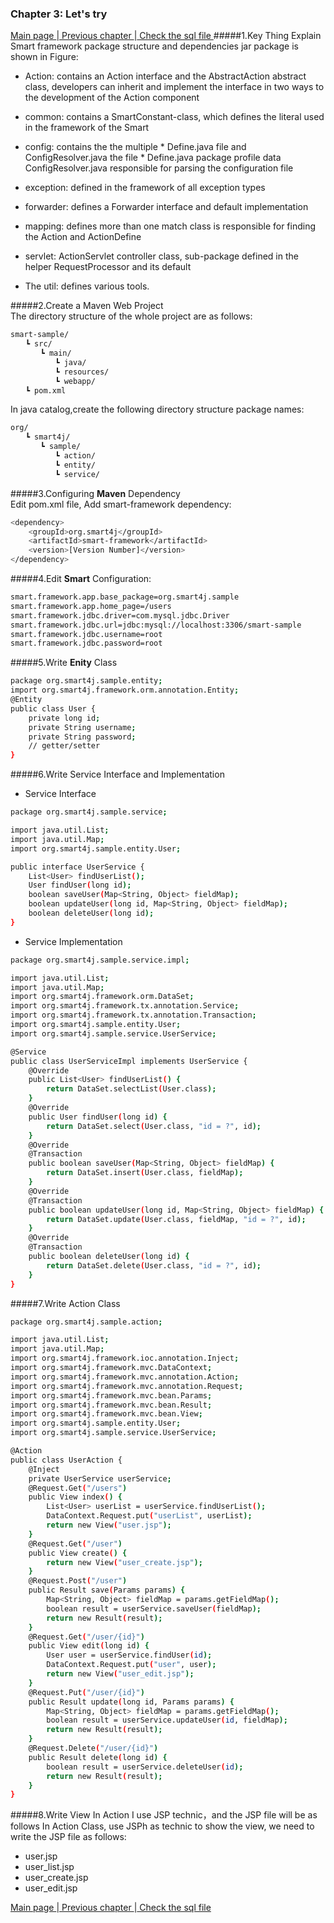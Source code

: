 ### Chapter 3: Let's try    
<a href="/smart-framework.md"> Main page </a> |<a href="/chapter/chapter2-preparation.md">  Previous chapter </a>
|<a href="/Sample.sql">  Check the sql file </a> 
#####1.Key Thing Explain
Smart framework package structure and dependencies jar package is shown in Figure:                
- Action: contains an Action interface and the AbstractAction abstract class, developers can inherit and implement the interface in two ways to the development of the Action component                 
                                    
- common: contains a SmartConstant-class, which defines the literal used in the framework of the Smart          
                          
- config: contains the the multiple * Define.java file and ConfigResolver.java the file * Define.java package profile data ConfigResolver.java responsible for parsing the configuration file                         
                                 
- exception: defined in the framework of all exception types                    
                             
- forwarder: defines a Forwarder interface and default implementation                         
                             
- mapping: defines more than one match class is responsible for finding the Action and ActionDefine          
                                  
- servlet: ActionServlet controller class, sub-package defined in the helper RequestProcessor and its default                
- The util: defines various tools.                                    

#####2.Create a Maven Web Project    
The directory structure of the whole project are as follows:
```sh
smart-sample/
　　┗ src/
　　　　┗ main/
　　　　　　┗ java/
　　　　　　┗ resources/
　　　　　　┗ webapp/
　　┗ pom.xml
```
In java catalog,create the following directory structure package names:
```sh
org/
　　┗ smart4j/
　　　　┗ sample/
　　　　　　┗ action/
　　　　　　┗ entity/
　　　　　　┗ service/
```
#####3.Configuring **Maven** Dependency     
Edit pom.xml file, Add smart-framework dependency:
```sh
<dependency>
    <groupId>org.smart4j</groupId>
    <artifactId>smart-framework</artifactId>
    <version>[Version Number]</version>
</dependency>
```
#####4.Edit **Smart** Configuration:
```sh
smart.framework.app.base_package=org.smart4j.sample
smart.framework.app.home_page=/users
smart.framework.jdbc.driver=com.mysql.jdbc.Driver
smart.framework.jdbc.url=jdbc:mysql://localhost:3306/smart-sample
smart.framework.jdbc.username=root
smart.framework.jdbc.password=root
```
#####5.Write **Enity** Class
```sh
package org.smart4j.sample.entity;
import org.smart4j.framework.orm.annotation.Entity;
@Entity
public class User {
    private long id;
    private String username;
    private String password;
    // getter/setter
}
```
#####6.Write Service Interface and Implementation
- Service Interface
```sh
package org.smart4j.sample.service;

import java.util.List;
import java.util.Map;
import org.smart4j.sample.entity.User;

public interface UserService {
    List<User> findUserList();
    User findUser(long id);
    boolean saveUser(Map<String, Object> fieldMap);
    boolean updateUser(long id, Map<String, Object> fieldMap);
    boolean deleteUser(long id);
}
```
- Service Implementation
```sh
package org.smart4j.sample.service.impl;

import java.util.List;
import java.util.Map;
import org.smart4j.framework.orm.DataSet;
import org.smart4j.framework.tx.annotation.Service;
import org.smart4j.framework.tx.annotation.Transaction;
import org.smart4j.sample.entity.User;
import org.smart4j.sample.service.UserService;

@Service
public class UserServiceImpl implements UserService {
    @Override
    public List<User> findUserList() {
        return DataSet.selectList(User.class);
    }
    @Override
    public User findUser(long id) {
        return DataSet.select(User.class, "id = ?", id);
    }
    @Override
    @Transaction
    public boolean saveUser(Map<String, Object> fieldMap) {
        return DataSet.insert(User.class, fieldMap);
    }
    @Override
    @Transaction
    public boolean updateUser(long id, Map<String, Object> fieldMap) {
        return DataSet.update(User.class, fieldMap, "id = ?", id);
    }
    @Override
    @Transaction
    public boolean deleteUser(long id) {
        return DataSet.delete(User.class, "id = ?", id);
    }
}
```
#####7.Write Action Class
```sh
package org.smart4j.sample.action;

import java.util.List;
import java.util.Map;
import org.smart4j.framework.ioc.annotation.Inject;
import org.smart4j.framework.mvc.DataContext;
import org.smart4j.framework.mvc.annotation.Action;
import org.smart4j.framework.mvc.annotation.Request;
import org.smart4j.framework.mvc.bean.Params;
import org.smart4j.framework.mvc.bean.Result;
import org.smart4j.framework.mvc.bean.View;
import org.smart4j.sample.entity.User;
import org.smart4j.sample.service.UserService;

@Action
public class UserAction {
    @Inject
    private UserService userService;
    @Request.Get("/users")
    public View index() {
        List<User> userList = userService.findUserList();
        DataContext.Request.put("userList", userList);
        return new View("user.jsp");
    }
    @Request.Get("/user")
    public View create() {
        return new View("user_create.jsp");
    }
    @Request.Post("/user")
    public Result save(Params params) {
        Map<String, Object> fieldMap = params.getFieldMap();
        boolean result = userService.saveUser(fieldMap);
        return new Result(result);
    }
    @Request.Get("/user/{id}")
    public View edit(long id) {
        User user = userService.findUser(id);
        DataContext.Request.put("user", user);
        return new View("user_edit.jsp");
    }
    @Request.Put("/user/{id}")
    public Result update(long id, Params params) {
        Map<String, Object> fieldMap = params.getFieldMap();
        boolean result = userService.updateUser(id, fieldMap);
        return new Result(result);
    }
    @Request.Delete("/user/{id}")
    public Result delete(long id) {
        boolean result = userService.deleteUser(id);
        return new Result(result);
    }
}
```
#####8.Write View
In Action I use JSP technic，and the JSP file will be as follows
In Action Class, use JSPh as technic to show the view, we need to write the JSP file as follows:
- user.jsp
- user_list.jsp
- user_create.jsp
- user_edit.jsp   

     

    
<a href="/smart-framework.md"> Main page </a> |<a href="/chapter/chapter2-preparation.md">  Previous chapter </a> |<a href="/Sample.sql">  Check the sql file </a>  

